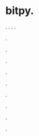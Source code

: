 # bitpy.
.
.
.
.












.






















































.
























.



























.

















































































.































































.































































































.















.






























































.
